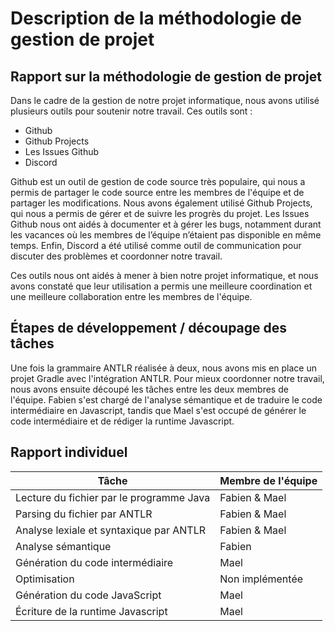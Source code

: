 # Description de la méthodologie de gestion de projet

## Rapport sur la méthodologie de gestion de projet

Dans le cadre de la gestion de notre projet informatique, nous avons utilisé plusieurs outils pour soutenir notre
travail. Ces outils sont :

- Github
- Github Projects
- Les Issues Github
- Discord

Github est un outil de gestion de code source très populaire, qui nous a permis de partager le code source entre les
membres de l'équipe et de partager les modifications. Nous avons également utilisé Github Projects, qui nous a permis de
gérer et de suivre les progrès du projet. Les Issues Github nous ont aidés à documenter et à gérer les bugs, notamment
durant les vacances où les membres de l’équipe n’étaient pas disponible en même temps. Enfin, Discord a été utilisé
comme outil de communication pour discuter des problèmes et coordonner notre travail.

Ces outils nous ont aidés à mener à bien notre projet informatique, et nous avons constaté que leur utilisation a permis
une meilleure coordination et une meilleure collaboration entre les membres de l'équipe.

## Étapes de développement / découpage des tâches

Une fois la grammaire ANTLR réalisée à deux, nous avons mis en place un projet Gradle avec l'intégration ANTLR. Pour
mieux coordonner notre travail, nous avons ensuite découpé les tâches entre les deux membres de l'équipe. Fabien s'est
chargé de l'analyse sémantique et de traduire le code intermédiaire en Javascript, tandis que Mael s'est occupé de
générer le code intermédiaire et de rédiger la runtime Javascript.

## Rapport individuel

| Tâche                                    | Membre de l'équipe |
|------------------------------------------|--------------------|
| Lecture du fichier par le programme Java | Fabien & Mael      |
| Parsing du fichier par ANTLR             | Fabien & Mael      |
| Analyse lexiale et syntaxique par ANTLR  | Fabien & Mael      |
| Analyse sémantique                       | Fabien             |
| Génération du code intermédiaire         | Mael               |
| Optimisation                             | Non implémentée    |
| Génération du code JavaScript            | Mael               |
| Écriture de la runtime Javascript        | Mael               |
